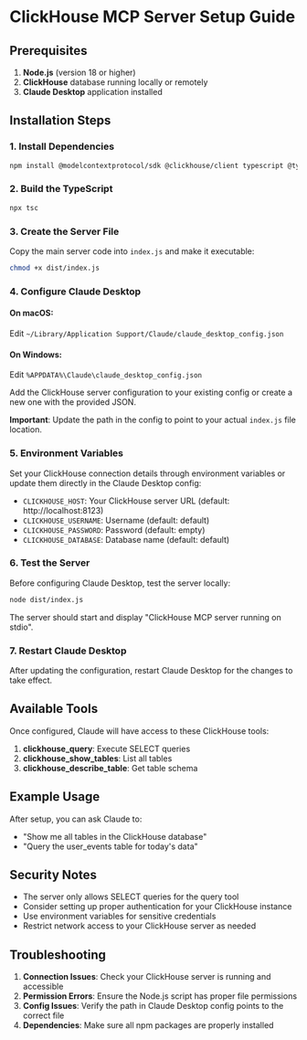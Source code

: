 # ClickHouse MCP Server Setup Guide

## Prerequisites

1. **Node.js** (version 18 or higher)
2. **ClickHouse** database running locally or remotely
3. **Claude Desktop** application installed

## Installation Steps

### 1. Install Dependencies
```bash
npm install @modelcontextprotocol/sdk @clickhouse/client typescript @types/node
```

### 2. Build the TypeScript
```bash
npx tsc
```

### 3. Create the Server File
Copy the main server code into `index.js` and make it executable:
```bash
chmod +x dist/index.js
```

### 4. Configure Claude Desktop

#### On macOS:
Edit `~/Library/Application Support/Claude/claude_desktop_config.json`

#### On Windows:
Edit `%APPDATA%\Claude\claude_desktop_config.json`

Add the ClickHouse server configuration to your existing config or create a new one with the provided JSON.

**Important**: Update the path in the config to point to your actual `index.js` file location.

### 5. Environment Variables

Set your ClickHouse connection details through environment variables or update them directly in the Claude Desktop config:

- `CLICKHOUSE_HOST`: Your ClickHouse server URL (default: http://localhost:8123)
- `CLICKHOUSE_USERNAME`: Username (default: default)
- `CLICKHOUSE_PASSWORD`: Password (default: empty)
- `CLICKHOUSE_DATABASE`: Database name (default: default)

### 6. Test the Server

Before configuring Claude Desktop, test the server locally:
```bash
node dist/index.js
```

The server should start and display "ClickHouse MCP server running on stdio".

### 7. Restart Claude Desktop

After updating the configuration, restart Claude Desktop for the changes to take effect.

## Available Tools

Once configured, Claude will have access to these ClickHouse tools:

1. **clickhouse_query**: Execute SELECT queries
3. **clickhouse_show_tables**: List all tables
4. **clickhouse_describe_table**: Get table schema

## Example Usage

After setup, you can ask Claude to:
- "Show me all tables in the ClickHouse database"
- "Query the user_events table for today's data"

## Security Notes
- The server only allows SELECT queries for the query tool
- Consider setting up proper authentication for your ClickHouse instance
- Use environment variables for sensitive credentials
- Restrict network access to your ClickHouse server as needed

## Troubleshooting

1. **Connection Issues**: Check your ClickHouse server is running and accessible
2. **Permission Errors**: Ensure the Node.js script has proper file permissions
3. **Config Issues**: Verify the path in Claude Desktop config points to the correct file
4. **Dependencies**: Make sure all npm packages are properly installed